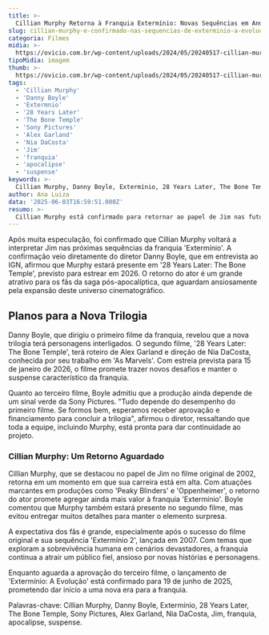 ```yaml
---
title: >-
  Cillian Murphy Retorna à Franquia Extermínio: Novas Sequências em Andamento
slug: cillian-murphy-e-confirmado-nas-sequencias-de-exterminio-a-evolucao
categoria: Filmes
midia: >-
  https://ovicio.com.br/wp-content/uploads/2024/05/20240517-cillian-murphy-em-exterminio.webp
tipoMidia: imagem
thumb: >-
  https://ovicio.com.br/wp-content/uploads/2024/05/20240517-cillian-murphy-em-exterminio.webp
tags:
  - 'Cillian Murphy'
  - 'Danny Boyle'
  - 'Extermnio'
  - '28 Years Later'
  - 'The Bone Temple'
  - 'Sony Pictures'
  - 'Alex Garland'
  - 'Nia DaCosta'
  - 'Jim'
  - 'franquia'
  - 'apocalipse'
  - 'suspense'
keywords: >-
  Cillian Murphy, Danny Boyle, Extermínio, 28 Years Later, The Bone Temple, Sony Pictures, Alex Garland, Nia DaCosta, Jim, franquia, apocalipse, suspense
author: Ana Luiza
data: '2025-06-03T16:59:51.000Z'
resumo: >-
  Cillian Murphy está confirmado para retornar ao papel de Jim nas futuras sequências da franquia Extermínio, mas a produção do terceiro filme ainda aguarda aprovação. O diretor Danny Boyle revelou detalhes sobre os planos para a nova trilogia.
---
```


Após muita especulação, foi confirmado que Cillian Murphy voltará a interpretar Jim nas próximas sequências da franquia 'Extermínio'. A confirmação veio diretamente do diretor Danny Boyle, que em entrevista ao IGN, afirmou que Murphy estará presente em '28 Years Later: The Bone Temple', previsto para estrear em 2026. O retorno do ator é um grande atrativo para os fãs da saga pós-apocalíptica, que aguardam ansiosamente pela expansão deste universo cinematográfico.

## Planos para a Nova Trilogia

Danny Boyle, que dirigiu o primeiro filme da franquia, revelou que a nova trilogia terá personagens interligados. O segundo filme, '28 Years Later: The Bone Temple', terá roteiro de Alex Garland e direção de Nia DaCosta, conhecida por seu trabalho em 'As Marvels'. Com estreia prevista para 15 de janeiro de 2026, o filme promete trazer novos desafios e manter o suspense característico da franquia.

Quanto ao terceiro filme, Boyle admitiu que a produção ainda depende de um sinal verde da Sony Pictures. "Tudo depende do desempenho do primeiro filme. Se formos bem, esperamos receber aprovação e financiamento para concluir a trilogia", afirmou o diretor, ressaltando que toda a equipe, incluindo Murphy, está pronta para dar continuidade ao projeto.

### Cillian Murphy: Um Retorno Aguardado

Cillian Murphy, que se destacou no papel de Jim no filme original de 2002, retorna em um momento em que sua carreira está em alta. Com atuações marcantes em produções como 'Peaky Blinders' e 'Oppenheimer', o retorno do ator promete agregar ainda mais valor à franquia 'Extermínio'. Boyle comentou que Murphy também estará presente no segundo filme, mas evitou entregar muitos detalhes para manter o elemento surpresa.

A expectativa dos fãs é grande, especialmente após o sucesso do filme original e sua sequência 'Extermínio 2', lançada em 2007. Com temas que exploram a sobrevivência humana em cenários devastadores, a franquia continua a atrair um público fiel, ansioso por novas histórias e personagens.

Enquanto aguarda a aprovação do terceiro filme, o lançamento de 'Extermínio: A Evolução' está confirmado para 19 de junho de 2025, prometendo dar início a uma nova era para a franquia.

Palavras-chave: Cillian Murphy, Danny Boyle, Extermínio, 28 Years Later, The Bone Temple, Sony Pictures, Alex Garland, Nia DaCosta, Jim, franquia, apocalipse, suspense.